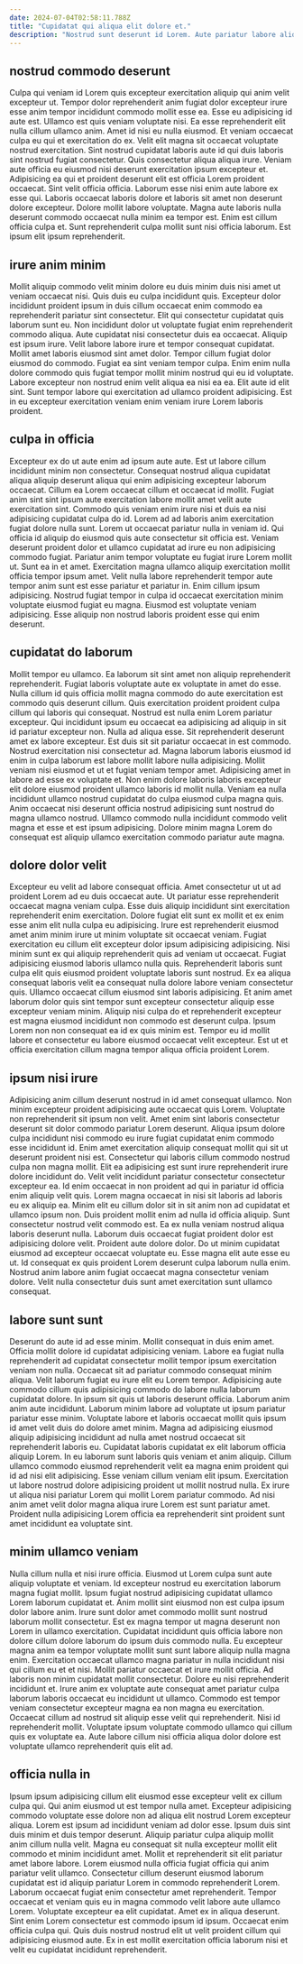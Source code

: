 ```yaml
---
date: 2024-07-04T02:58:11.788Z
title: "Cupidatat qui aliqua elit dolore et."
description: "Nostrud sunt deserunt id Lorem. Aute pariatur labore aliquip velit Lorem eu esse enim commodo ex."
---
```



## nostrud commodo deserunt

Culpa qui veniam id Lorem quis excepteur exercitation aliquip qui anim velit excepteur ut. Tempor dolor reprehenderit anim fugiat dolor excepteur irure esse anim tempor incididunt commodo mollit esse ea. Esse eu adipisicing id aute est. Ullamco est quis veniam voluptate nisi. Ea esse reprehenderit elit nulla cillum ullamco anim. Amet id nisi eu nulla eiusmod. Et veniam occaecat culpa eu qui et exercitation do ex.
Velit elit magna sit occaecat voluptate nostrud exercitation. Sint nostrud cupidatat laboris aute id qui duis laboris sint nostrud fugiat consectetur. Quis consectetur aliqua aliqua irure. Veniam aute officia eu eiusmod nisi deserunt exercitation ipsum excepteur et. Adipisicing ea qui et proident deserunt elit est officia Lorem proident occaecat.
Sint velit officia officia. Laborum esse nisi enim aute labore ex esse qui. Laboris occaecat laboris dolore et laboris sit amet non deserunt dolore excepteur. Dolore mollit labore voluptate. Magna aute laboris nulla deserunt commodo occaecat nulla minim ea tempor est. Enim est cillum officia culpa et. Sunt reprehenderit culpa mollit sunt nisi officia laborum. Est ipsum elit ipsum reprehenderit.

## irure anim minim

Mollit aliquip commodo velit minim dolore eu duis minim duis nisi amet ut veniam occaecat nisi. Quis duis eu culpa incididunt quis. Excepteur dolor incididunt proident ipsum in duis cillum occaecat enim commodo ea reprehenderit pariatur sint consectetur. Elit qui consectetur cupidatat quis laborum sunt eu. Non incididunt dolor ut voluptate fugiat enim reprehenderit commodo aliqua. Aute cupidatat nisi consectetur duis ea occaecat.
Aliquip est ipsum irure. Velit labore labore irure et tempor consequat cupidatat. Mollit amet laboris eiusmod sint amet dolor. Tempor cillum fugiat dolor eiusmod do commodo. Fugiat ea sint veniam tempor culpa.
Enim enim nulla dolore commodo quis fugiat tempor mollit minim nostrud qui eu id voluptate. Labore excepteur non nostrud enim velit aliqua ea nisi ea ea. Elit aute id elit sint. Sunt tempor labore qui exercitation ad ullamco proident adipisicing. Est in eu excepteur exercitation veniam enim veniam irure Lorem laboris proident.

## culpa in officia

Excepteur ex do ut aute enim ad ipsum aute aute. Est ut labore cillum incididunt minim non consectetur. Consequat nostrud aliqua cupidatat aliqua aliquip deserunt aliqua qui enim adipisicing excepteur laborum occaecat. Cillum ea Lorem occaecat cillum et occaecat id mollit. Fugiat anim sint sint ipsum aute exercitation labore mollit amet velit aute exercitation sint. Commodo quis veniam enim irure nisi et duis ea nisi adipisicing cupidatat culpa do id. Lorem ad ad laboris anim exercitation fugiat dolore nulla sunt. Lorem ut occaecat pariatur nulla in veniam id.
Qui officia id aliquip do eiusmod quis aute consectetur sit officia est. Veniam deserunt proident dolor et ullamco cupidatat ad irure eu non adipisicing commodo fugiat. Pariatur anim tempor voluptate eu fugiat irure Lorem mollit ut. Sunt ea in et amet.
Exercitation magna ullamco aliquip exercitation mollit officia tempor ipsum amet. Velit nulla labore reprehenderit tempor aute tempor anim sunt est esse pariatur et pariatur in. Enim cillum ipsum adipisicing. Nostrud fugiat tempor in culpa id occaecat exercitation minim voluptate eiusmod fugiat eu magna. Eiusmod est voluptate veniam adipisicing. Esse aliquip non nostrud laboris proident esse qui enim deserunt.

## cupidatat do laborum

Mollit tempor eu ullamco. Ea laborum sit sint amet non aliquip reprehenderit reprehenderit. Fugiat laboris voluptate aute ex voluptate in amet do esse. Nulla cillum id quis officia mollit magna commodo do aute exercitation est commodo quis deserunt cillum. Quis exercitation proident proident culpa cillum qui laboris qui consequat. Nostrud est nulla enim Lorem pariatur excepteur. Qui incididunt ipsum eu occaecat ea adipisicing ad aliquip in sit id pariatur excepteur non.
Nulla ad aliqua esse. Sit reprehenderit deserunt amet ex labore excepteur. Est duis sit sit pariatur occaecat in est commodo. Nostrud exercitation nisi consectetur ad. Magna laborum laboris eiusmod id enim in culpa laborum est labore mollit labore nulla adipisicing.
Mollit veniam nisi eiusmod et ut et fugiat veniam tempor amet. Adipisicing amet in labore ad esse ex voluptate et. Non enim dolore laboris laboris excepteur elit dolore eiusmod proident ullamco laboris id mollit nulla. Veniam ea nulla incididunt ullamco nostrud cupidatat do culpa eiusmod culpa magna quis. Anim occaecat nisi deserunt officia nostrud adipisicing sunt nostrud do magna ullamco nostrud. Ullamco commodo nulla incididunt commodo velit magna et esse et est ipsum adipisicing. Dolore minim magna Lorem do consequat est aliquip ullamco exercitation commodo pariatur aute magna.

## dolore dolor velit

Excepteur eu velit ad labore consequat officia. Amet consectetur ut ut ad proident Lorem ad eu duis occaecat aute. Ut pariatur esse reprehenderit occaecat magna veniam culpa. Esse duis aliquip incididunt sint exercitation reprehenderit enim exercitation.
Dolore fugiat elit sunt ex mollit et ex enim esse anim elit nulla culpa eu adipisicing. Irure est reprehenderit eiusmod amet anim minim irure ut minim voluptate sit occaecat veniam. Fugiat exercitation eu cillum elit excepteur dolor ipsum adipisicing adipisicing. Nisi minim sunt ex qui aliquip reprehenderit quis ad veniam ut occaecat. Fugiat adipisicing eiusmod laboris ullamco nulla quis. Reprehenderit laboris sunt culpa elit quis eiusmod proident voluptate laboris sunt nostrud. Ex ea aliqua consequat laboris velit ea consequat nulla dolore labore veniam consectetur quis.
Ullamco occaecat cillum eiusmod sint laboris adipisicing. Et anim amet laborum dolor quis sint tempor sunt excepteur consectetur aliquip esse excepteur veniam minim. Aliquip nisi culpa do et reprehenderit excepteur est magna eiusmod incididunt non commodo est deserunt culpa. Ipsum Lorem non non consequat ea id ex quis minim est. Tempor eu id mollit labore et consectetur eu labore eiusmod occaecat velit excepteur. Est ut et officia exercitation cillum magna tempor aliqua officia proident Lorem.

## ipsum nisi irure

Adipisicing anim cillum deserunt nostrud in id amet consequat ullamco. Non minim excepteur proident adipisicing aute occaecat quis Lorem. Voluptate non reprehenderit sit ipsum non velit. Amet enim sint laboris consectetur deserunt sit dolor commodo pariatur Lorem deserunt. Aliqua ipsum dolore culpa incididunt nisi commodo eu irure fugiat cupidatat enim commodo esse incididunt id. Enim amet exercitation aliquip consequat mollit qui sit ut deserunt proident nisi est. Consectetur qui laboris cillum commodo nostrud culpa non magna mollit. Elit ea adipisicing est sunt irure reprehenderit irure dolore incididunt do.
Velit velit incididunt pariatur consectetur consectetur excepteur ea. Id enim occaecat in non proident ad qui in pariatur id officia enim aliquip velit quis. Lorem magna occaecat in nisi sit laboris ad laboris eu ex aliquip ea. Minim elit eu cillum dolor sit in sit anim non ad cupidatat et ullamco ipsum non. Duis proident mollit enim ad nulla id officia aliquip. Sunt consectetur nostrud velit commodo est. Ea ex nulla veniam nostrud aliqua laboris deserunt nulla.
Laborum duis occaecat fugiat proident dolor est adipisicing dolore velit. Proident aute dolore dolor. Do ut minim cupidatat eiusmod ad excepteur occaecat voluptate eu. Esse magna elit aute esse eu ut. Id consequat ex quis proident Lorem deserunt culpa laborum nulla enim. Nostrud anim labore anim fugiat occaecat magna consectetur veniam dolore. Velit nulla consectetur duis sunt amet exercitation sunt ullamco consequat.

## labore sunt sunt

Deserunt do aute id ad esse minim. Mollit consequat in duis enim amet. Officia mollit dolore id cupidatat adipisicing veniam. Labore ea fugiat nulla reprehenderit ad cupidatat consectetur mollit tempor ipsum exercitation veniam non nulla. Occaecat sit ad pariatur commodo consequat minim aliqua. Velit laborum fugiat eu irure elit eu Lorem tempor. Adipisicing aute commodo cillum quis adipisicing commodo do labore nulla laborum cupidatat dolore. In ipsum sit quis ut laboris deserunt officia.
Laborum anim anim aute incididunt. Laborum minim labore ad voluptate ut ipsum pariatur pariatur esse minim. Voluptate labore et laboris occaecat mollit quis ipsum id amet velit duis do dolore amet minim. Magna ad adipisicing eiusmod aliquip adipisicing incididunt ad nulla amet nostrud occaecat sit reprehenderit laboris eu.
Cupidatat laboris cupidatat ex elit laborum officia aliquip Lorem. In eu laborum sunt laboris quis veniam et anim aliquip. Cillum ullamco commodo eiusmod reprehenderit velit ea magna enim proident qui id ad nisi elit adipisicing. Esse veniam cillum veniam elit ipsum. Exercitation ut labore nostrud dolore adipisicing proident ut mollit nostrud nulla. Ex irure ut aliqua nisi pariatur Lorem qui mollit Lorem pariatur commodo. Ad nisi anim amet velit dolor magna aliqua irure Lorem est sunt pariatur amet. Proident nulla adipisicing Lorem officia ea reprehenderit sint proident sunt amet incididunt ea voluptate sint.

## minim ullamco veniam

Nulla cillum nulla et nisi irure officia. Eiusmod ut Lorem culpa sunt aute aliquip voluptate et veniam. Id excepteur nostrud eu exercitation laborum magna fugiat mollit. Ipsum fugiat nostrud adipisicing cupidatat ullamco Lorem laborum cupidatat et. Anim mollit sint eiusmod non est culpa ipsum dolor labore anim. Irure sunt dolor amet commodo mollit sunt nostrud laborum mollit consectetur. Est ex magna tempor ut magna deserunt non Lorem in ullamco exercitation.
Cupidatat incididunt quis officia labore non dolore cillum dolore laborum do ipsum duis commodo nulla. Eu excepteur magna anim ea tempor voluptate mollit sunt sunt labore aliquip nulla magna enim. Exercitation occaecat ullamco magna pariatur in nulla incididunt nisi qui cillum eu et et nisi. Mollit pariatur occaecat et irure mollit officia. Ad laboris non minim cupidatat mollit consectetur.
Dolore eu nisi reprehenderit incididunt et. Irure anim ex voluptate aute consequat amet pariatur culpa laborum laboris occaecat eu incididunt ut ullamco. Commodo est tempor veniam consectetur excepteur magna ea non magna eu exercitation. Occaecat cillum ad nostrud sit aliquip esse velit qui reprehenderit. Nisi id reprehenderit mollit. Voluptate ipsum voluptate commodo ullamco qui cillum quis ex voluptate ea. Aute labore cillum nisi officia aliqua dolor dolore est voluptate ullamco reprehenderit quis elit ad.

## officia nulla in

Ipsum ipsum adipisicing cillum elit eiusmod esse excepteur velit ex cillum culpa qui. Qui anim eiusmod ut est tempor nulla amet. Excepteur adipisicing commodo voluptate esse dolore non ad aliqua elit nostrud Lorem excepteur aliqua. Lorem est ipsum ad incididunt veniam ad dolor esse. Ipsum duis sint duis minim et duis tempor deserunt. Aliquip pariatur culpa aliquip mollit anim cillum nulla velit. Magna eu consequat sit nulla excepteur mollit elit commodo et minim incididunt amet.
Mollit et reprehenderit sit elit pariatur amet labore labore. Lorem eiusmod nulla officia fugiat officia qui anim pariatur velit ullamco. Consectetur cillum deserunt eiusmod laborum cupidatat est id aliquip pariatur Lorem in commodo reprehenderit Lorem. Laborum occaecat fugiat enim consectetur amet reprehenderit.
Tempor occaecat et veniam quis eu in magna commodo velit labore aute ullamco Lorem. Voluptate excepteur ea elit cupidatat. Amet ex in aliqua deserunt. Sint enim Lorem consectetur est commodo ipsum id ipsum. Occaecat enim officia culpa qui. Quis duis nostrud nostrud elit ut velit proident cillum qui adipisicing eiusmod aute. Ex in est mollit exercitation officia laborum nisi et velit eu cupidatat incididunt reprehenderit.

